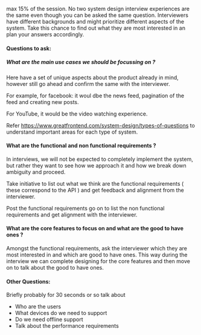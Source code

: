 
max 15% of the session. No two system design interview experiences are the same even though you can be asked the same question. Interviewers have different backgrounds and might prioritize different aspects of the system. Take this chance to find out what they are most interested in an plan your answers accordingly.

#### Questions to ask: 

##### What are the main use cases we should be focussing on ? 

Here have a set of unique aspects about the product already in mind, however still go ahead and confirm the same with the interviewer.

For example, for facebook: it woul dbe the news feed, pagination of the feed and creating new posts. 

For YouTube, it would be the video watching experience.

Refer https://www.greatfrontend.com/system-design/types-of-questions to understand important areas for each type of system.

#### What are the functional and non functional requirements ? 

In interviews, we will not be expected to completely implement the system, but rather they want to see how we approach it and how we break down ambiguity and proceed.

Take initiative to list out what we think are the functional requirements ( these correspond to the API ) and get feedback and alignment from the interviewer. 

Post the functional requirements go on to list the non functional requirements and get alignment with the interviewer. 

#### What are the core features to focus on and what are the good to have ones ? 

Amongst the functional requirements, ask the interviewer which they are most interested in and which are good to have ones. This way during the interview we can complete designing for the core features and then move on to talk about the good to have ones. 
#### Other Questions: 

Briefly probably for 30 seconds or so talk about 
- Who are the users
- What devices do we need to support
- Do we need offline support 
- Talk about the performance requirements